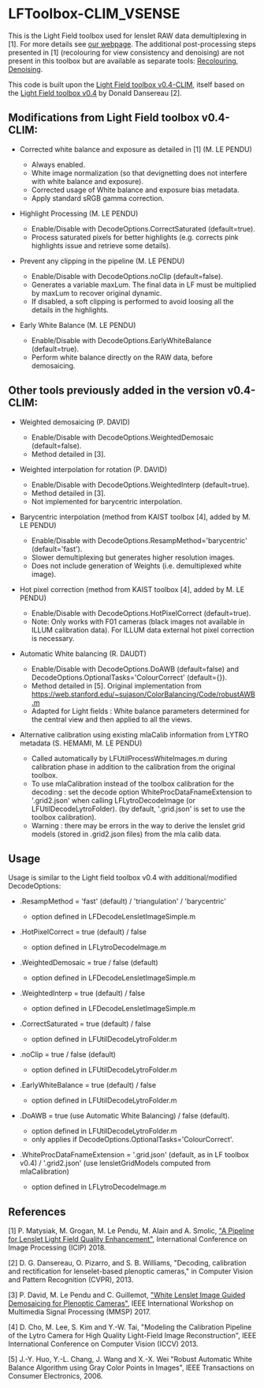 # LFToolbox-CLIM_VSENSE

This is the Light Field toolbox used for lenslet RAW data demultiplexing in [1].
For more details see [our webpage](https://v-sense.scss.tcd.ie/research/light-fields/a-pipeline-for-lenslet-light-field-quality-enhancement/).
The additional post-processing steps presented in [1] (recolouring for view consistency and denoising) are not present in this toolbox but are available as separate tools: [Recolouring](https://github.com/V-Sense/LFToolbox_Recolouring_HPR), [Denoising](https://github.com/V-Sense/LFBM5D).

This code is built upon the [Light Field toolbox v0.4-CLIM](https://www.irisa.fr/temics/demos/lightField/CLIM/DataSoftware.html), itself based on the [Light Field toolbox v0.4](https://uk.mathworks.com/matlabcentral/fileexchange/49683-light-field-toolbox-v0-4) by Donald Dansereau [2].

## Modifications from Light Field toolbox v0.4-CLIM:

- Corrected white balance and exposure as detailed in [1] (M. LE PENDU)
	- Always enabled.
	- White image normalization (so that devignetting does not interfere with white balance and exposure).
	- Corrected usage of White balance and exposure bias metadata.
	- Apply standard sRGB gamma correction.

- Highlight Processing (M. LE PENDU)
	- Enable/Disable with DecodeOptions.CorrectSaturated (default=true).
	- Process saturated pixels for better highlights (e.g. corrects pink highlights issue and retrieve some details).

- Prevent any clipping in the pipeline (M. LE PENDU)
	- Enable/Disable with DecodeOptions.noClip (default=false).
	- Generates a variable maxLum. The final data in LF must be multiplied by maxLum to recover original dynamic.
	- If disabled, a soft clipping is performed to avoid loosing all the details in the highlights.

- Early White Balance (M. LE PENDU)
	- Enable/Disable with DecodeOptions.EarlyWhiteBalance (default=true).
	- Perform white balance directly on the RAW data, before demosaicing.


## Other tools previously added in the version v0.4-CLIM:

- Weighted demosaicing (P. DAVID)
	- Enable/Disable with DecodeOptions.WeightedDemosaic (default=false).
	- Method detailed in [3].

- Weighted interpolation for rotation (P. DAVID)
	- Enable/Disable with DecodeOptions.WeightedInterp (default=true).
	- Method detailed in [3].
	- Not implemented for barycentric interpolation.

- Barycentric interpolation (method from KAIST toolbox [4], added by M. LE PENDU)
	- Enable/Disable with DecodeOptions.ResampMethod='barycentric' (default='fast').
	- Slower demultiplexing but generates higher resolution images.
	- Does not include generation of Weights (i.e. demultiplexed white image).

- Hot pixel correction (method from KAIST toolbox [4], added by M. LE PENDU)
	- Enable/Disable with DecodeOptions.HotPixelCorrect (default=true).
	- Note: Only works with F01 cameras (black images not available in ILLUM calibration data). For ILLUM data external hot pixel correction is necessary.

- Automatic White balancing (R. DAUDT)
	- Enable/Disable with DecodeOptions.DoAWB (default=false) and DecodeOptions.OptionalTasks='ColourCorrect' (default={}).
	- Method detailed in [5]. Original implementation from https://web.stanford.edu/~sujason/ColorBalancing/Code/robustAWB.m
	- Adapted for Light fields : White balance parameters determined for the central view and then applied to all the views.

- Alternative calibration using existing mlaCalib information from LYTRO metadata (S. HEMAMI, M. LE PENDU)
	- Called automatically by LFUtilProcessWhiteImages.m during calibration phase in addition to the calibration from the original toolbox.
	- To use mlaCalibration instead of the toolbox calibration for the decoding : set the decode option WhiteProcDataFnameExtension to '.grid2.json' when calling LFLytroDecodeImage (or LFUtilDecodeLytroFolder). (by default, '.grid.json' is set to use the toolbox calibration).
	- Warning : there may be errors in the way to derive the lenslet grid models (stored in .grid2.json files) from the mla calib data.


## Usage

Usage is similar to the Light field toolbox v0.4 with additional/modified DecodeOptions:

- .ResampMethod = 'fast' (default) / 'triangulation' / 'barycentric'
	- option defined in LFDecodeLensletImageSimple.m

- .HotPixelCorrect = true (default) / false
	- option defined in LFLytroDecodeImage.m

- .WeightedDemosaic = true / false (default)
	- option defined in LFDecodeLensletImageSimple.m

- .WeightedInterp = true (default) / false
	- option defined in LFDecodeLensletImageSimple.m

- .CorrectSaturated = true (default) / false
	- option defined in LFUtilDecodeLytroFolder.m

- .noClip = true / false (default)
	- option defined in LFUtilDecodeLytroFolder.m

- .EarlyWhiteBalance = true (default) / false
	- option defined in LFUtilDecodeLytroFolder.m

- .DoAWB = true (use Automatic White Balancing) / false (default).
	- option defined in LFUtilDecodeLytroFolder.m
	- only applies if DecodeOptions.OptionalTasks='ColourCorrect'.

- .WhiteProcDataFnameExtension = '.grid.json' (default, as in LF toolbox v0.4) / '.grid2.json' (use lensletGridModels computed from mlaCalibration)
	- option defined in LFLytroDecodeImage.m


## References

[1] P. Matysiak, M. Grogan, M. Le Pendu, M. Alain and A. Smolic, ["A Pipeline for Lenslet Light Field Quality Enhancement"](https://v-sense.scss.tcd.ie/research/light-fields/a-pipeline-for-lenslet-light-field-quality-enhancement/), International Conference on Image Processing (ICIP) 2018.

[2] D. G. Dansereau, O. Pizarro, and S. B. Williams, "Decoding, calibration and rectification for lenselet-based plenoptic cameras," in Computer Vision and Pattern Recognition (CVPR), 2013.

[3] P. David, M. Le Pendu and C. Guillemot, ["White Lenslet Image Guided Demosaicing for Plenoptic Cameras"](https://www.irisa.fr/temics/demos/lightField/Demosaicing/LensletDemosaicing.html),  IEEE International Workshop on Multimedia Signal Processing (MMSP) 2017.

[4] D. Cho, M. Lee, S. Kim and Y.-W. Tai, "Modeling the Calibration Pipeline of the Lytro Camera for High Quality Light-Field Image Reconstruction", IEEE International Conference on Computer Vision (ICCV) 2013.

[5] J.-Y. Huo, Y.-L. Chang, J. Wang and X.-X. Wei "Robust Automatic White Balance Algorithm using Gray Color Points in Images", IEEE Transactions on Consumer Electronics, 2006.
